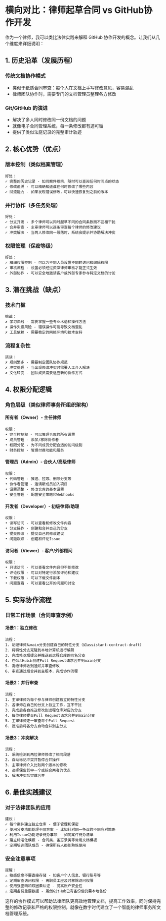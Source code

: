 # 横向对比：律师起草合同 vs GitHub协作开发

作为一个律师，我可以类比法律实践来解释 GitHub 协作开发的概念。让我们从几个维度来详细说明：

## 1. 历史沿革（发展历程）

### 传统文档协作模式
- 类似于纸质合同审查：每个人在文档上手写修改意见，容易混乱
- 律师团队协作时，需要专门的文档管理员整理各方修改

### Git/GitHub 的演进
- 解决了多人同时修改同一份文档的问题
- 就像电子合同管理系统，每一条修改都有迹可循
- 提供了类似法庭记录的完整审计轨迹

## 2. 核心优势（优点）

### 版本控制（类似档案管理）
```
好处：
✓ 完整的历史记录 - 如同案件卷宗，随时可以查阅任何时间点的状态
✓ 修改追溯 - 可以精确知道谁在何时修改了哪些内容
✓ 回滚能力 - 如果发现错误修改，可以快速恢复到之前的版本
```

### 并行协作（多任务处理）
```
好处：
✓ 分支开发 - 多个律师可以同时起草不同的合同条款而不互相干扰
✓ 合并审查 - 主审律师可以逐条审查每个律师的修改建议
✓ 冲突解决 - 当两人修改同一段落时，系统会提示并协助解决冲突
```

### 权限管理（保密等级）
```
好处：
✓ 精细权限控制 - 可以为不同人员设置不同的访问和编辑权限
✓ 审核流程 - 设置必须经过资深律师审核才能正式生效
✓ 外部协作 - 可以安全地邀请客户或外部专家参与特定文档的讨论
```

## 3. 潜在挑战（缺点）

### 技术门槛
```
挑战：
✗ 学习曲线 - 需要掌握一些专业术语和操作方法
✗ 操作失误风险 - 错误操作可能导致文档混乱
✗ 工具依赖 - 需要稳定的网络环境和技术支持
```

### 流程复杂性
```
挑战：
✗ 规则繁多 - 需要制定团队协作规范
✗ 冲突处理 - 当出现修改冲突时需要人工介入解决
✗ 文化转变 - 团队成员需要适应新的协作方式
```

## 4. 权限分配逻辑

### 角色层级（类似律师事务所组织架构）

#### 所有者（Owner）- 主任律师
```
权限：
• 完全控制权 - 可以管理仓库的所有设置
• 成员管理 - 添加/移除协作者
• 权限分配 - 为不同成员分配合适的访问级别
• 财务控制 - 管理付费功能和服务
```

#### 管理员（Admin）- 合伙人/高级律师
```
权限：
• 代码管理 - 推送、拉取、删除分支等
• 协作者管理 - 邀请新成员加入项目
• 设置调整 - 修改仓库的基本设置
• 安全管理 - 配置安全策略和Webhooks
```

#### 开发者（Developer）- 初级律师/助理
```
权限：
• 读写访问 - 可以查看和修改文件内容
• 分支操作 - 创建和合并自己的分支
• 提交修改 - 提交自己的修改建议
• 问题跟踪 - 创建和评论Issue
```

#### 访问者（Viewer）- 客户/外部顾问
```
权限：
• 只读访问 - 可以查看文件内容但不能修改
• 评论权限 - 可以对特定行添加评论和建议
• 下载权限 - 可以下载文件副本
• 问题查看 - 可以查看公开的问题和讨论
```

## 5. 实际协作流程

### 日常工作场景（合同审查示例）

#### 场景1：独立修改
```
流程：
1. 助理律师从main分支创建自己的特性分支（如assistant-contract-draft）
2. 将特性分支克隆到本地计算机进行编辑
3. 完成修改后提交并推送到远程仓库的同名分支
4. 在GitHub上创建Pull Request请求合并到main分支
5. 高级律师收到通知并审查修改
6. 审查通过后合并到主版本，完成协作流程
```

#### 场景2：并行审查
```
流程：
1. 主审律师为每个参与律师创建独立的特性分支
2. 各律师在自己的分支上独立工作，互不干扰
3. 完成后各自推送修改到远程仓库对应的分支
4. 每位律师提交Pull Request请求合并到main分支
5. 主审律师逐一审查每个Pull Request
6. 批准后将各分支自动合并到主分支
```

#### 场景3：冲突解决
```
流程：
1. 系统检测到两位律师修改了相同段落
2. 自动标记冲突并暂停合并操作
3. 主审律师介入比较两个版本的修改
4. 选择保留其中一个或综合两者的优点
5. 解决冲突后完成合并
```

## 6. 最佳实践建议

### 对于法律团队的应用
```
建议：
✓ 每个案件建立独立仓库 - 便于管理和保密
✓ 使用分支功能处理不同方案 - 比如针对同一争议的不同应对策略
✓ 利用Issue功能记录待办事项 - 如同案件待办清单
✓ 建立标准化模板 - 合同类、备忘录类等常用文档模板
✓ 定期培训团队成员 - 确保所有人都能熟练使用
```

### 安全注意事项
```
提醒：
⚠️ 敏感信息不要直接存储 - 如客户个人信息、银行账号等
⚠️ 定期审查访问权限 - 离职员工应及时移除访问权限
⚠️ 使用强密码和双因素认证 - 提高账户安全性
⚠️ 定期备份重要数据 - 虽然GitHub已有备份但仍需本地备份
```

这样的协作模式可以帮助法律团队更高效地管理文档，提高工作效率，同时保持完整的修改记录和严格的权限控制。就像在数字时代建立了一个智能的律师事务所文档管理系统。